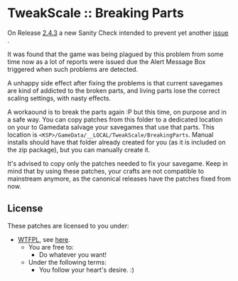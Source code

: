 # TweakScale :: Breaking Parts

On Release [2.4.3](https://forum.kerbalspaceprogram.com/index.php?/topic/179030-14-tweakscale-under-lisias-management-2430-2019-0608/page/16/&tab=comments#comment-3614866) a new Sanity Check intended to prevent yet another [issue](https://github.com/TweakScale/TweakScale/issues/34) .

It was found that the game was being plagued by this problem from some time now as a lot of reports were issued due the Alert Message Box triggered when such problems are detected.

A unhappy side effect after fixing the problems is that current savegames are kind of addicted to the broken parts, and living parts lose the correct scaling settings, with nasty effects.

A workaound is to break the parts again :P but this time, on purpose and in a safe way. You can copy patches from this folder to a dedicated location on your  to Gamedata salvage your savegames that use that parts. This location is `<KSP>/GameData/__LOCAL/TweakScale/BreakingParts`. Manual installs should have that folder already created for you (as it is included on the zip package), but you can manually create it.

It's advised to copy only the patches needed to fix your savegame. Keep in mind that by using these patches, your crafts are not compatible to mainstream anymore, as the canonical releases have the patches fixed from now.

## License

These patches are licensed to you under:

* [WTFPL](http://www.wtfpl.net), see [here](../LICENSE).
	+ You are free to:
		- Do whatever you want!
	+ Under the following terms:
		- You follow your heart's desire. :)
